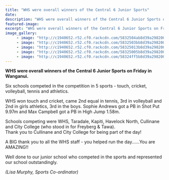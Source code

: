 ```yaml
---
title: "WHS were overall winners of the Central 6 Junior Sports"
date: 
description: "WHS were overall winners of the Central 6 Junior Sports on Friday in Wanganui on Friday 18 November 2016."
featured-image: 
excerpt: "WHS were overall winners of the Central 6 Junior Sports on Friday in Wanganui on Friday 18 November 2016."
image_gallery:
	 - image: "http://c1940652.r52.cf0.rackcdn.com/5832504ab8d39a2982000110/bowling2yes.jpg"
	 - image: "http://c1940652.r52.cf0.rackcdn.com/5832503bb8d39a298200010e/bowling3yes.jpg"
	 - image: "http://c1940652.r52.cf0.rackcdn.com/58325013b8d39a298200010a/batting2.jpg"
	 - image: "http://c1940652.r52.cf0.rackcdn.com/58325005b8d39a2982000108/batting3.jpg"
	 - image: "http://c1940652.r52.cf0.rackcdn.com/58324ff5b8d39a2982000106/batting4.jpg"
---
```


<p><strong>WHS were overall winners of the Central 6 Junior Sports on Friday in Wanganui. </strong></p>
<p>Six schools competed in the competition in 5 sports - touch, cricket, volleyball, tennis and athletics.&nbsp;</p>
<p>WHS won touch and cricket, came 2nd equal in tennis, 3rd in volleyball and 2nd in girls athletics, 3rd in the boys. Sophie Andrews got a PB in Shot Put 9.97m and Max Campbell got a PB in High Jump 1.58m.&nbsp;</p>
<p>Schools competing were WHS, Taradale, Kapiti, Havelock North, Cullinane and City College (w<span class="text_exposed_show">ho stood in for Freyberg &amp; Tawa).&nbsp;<br />Thank you to Cullinane and City College for being part of the day!</span></p>
<div class="text_exposed_show">
<p>A BIG thank you to all the WHS staff - you helped run the day......You are AMAZING!!&nbsp;</p>
<p>Well done to our junior school who competed in the sports and represented our school outstandingly.</p>
<p><em>(Lisa Murphy, Sports Co-ordinator)</em></p>
</div>

